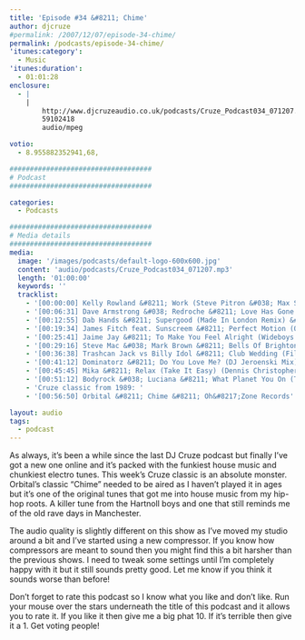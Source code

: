```yaml
---
title: 'Episode #34 &#8211; Chime'
author: djcruze
#permalink: /2007/12/07/episode-34-chime/
permalink: /podcasts/episode-34-chime/
'itunes:category':
  - Music
'itunes:duration':
  - 01:01:28
enclosure:
  - |
    |
        http://www.djcruzeaudio.co.uk/podcasts/Cruze_Podcast034_071207.mp3
        59102418
        audio/mpeg

votio:
  - 8.955882352941,68,

###################################
# Podcast
###################################

categories:
  - Podcasts

###################################
# Media details
###################################
media:
  image: '/images/podcasts/default-logo-600x600.jpg'
  content: 'audio/podcasts/Cruze_Podcast034_071207.mp3'
  length: '01:00:00'
  keywords: ''
  tracklist:
    - '[00:00:00] Kelly Rowland &#8211; Work (Steve Pitron &#038; Max Sanna Extended Remix) &#8211; RCA'
    - '[00:06:31] Dave Armstrong &#038; Redroche &#8211; Love Has Gone (Wez Clarke Remix) &#8211; Hed Kandi'
    - '[00:12:55] Dab Hands &#8211; Supergood (Made In London Remix) &#8211; Gusto'
    - '[00:19:34] James Fitch feat. Sunscreem &#8211; Perfect Motion (Original Mix) &#8211; Cayenne Recordings'
    - '[00:25:41] Jaime Jay &#8211; To Make You Feel Alright (Wideboys Smash N Grab Dub Mix) &#8211; White'
    - '[00:29:16] Steve Mac &#038; Mark Brown &#8211; Bells Of Brighton &#8211; CR2 Records'
    - '[00:36:38] Trashcan Jack vs Billy Idol &#8211; Club Wedding (Filthy Rich Dub) &#8211; Frenetic'
    - '[00:41:12] Dominatorz &#8211; Do You Love Me? (DJ Jeroenski Mix) &#8211; Loaded'
    - '[00:45:45] Mika &#8211; Relax (Take It Easy) (Dennis Christopher Remix) &#8211; Casablanca'
    - '[00:51:12] Bodyrock &#038; Luciana &#8211; What Planet You On (The Slacksons Mix) &#8211; Phonetic'
    - 'Cruze classic from 1989: '
    - '[00:56:50] Orbital &#8211; Chime &#8211; Oh&#8217;Zone Records'

layout: audio
tags:
  - podcast
---
```


As always, it&#8217;s been a while since the last DJ Cruze podcast but finally I&#8217;ve got a new one online and it&#8217;s packed with the funkiest house music and chunkiest electro tunes. This week&#8217;s Cruze classic is an absolute monster. Orbital&#8217;s classic &#8220;Chime&#8221; needed to be aired as I haven&#8217;t played it in ages but it&#8217;s one of the original tunes that got me into house music from my hip-hop roots. A killer tune from the Hartnoll boys and one that still reminds me of the old rave days in Manchester.

The audio quality is slightly different on this show as I&#8217;ve moved my studio around a bit and I&#8217;ve started using a new compressor. If you know how compressors are meant to sound then you might find this a bit harsher than the previous shows. I need to tweak some settings until I&#8217;m completely happy with it but it still sounds pretty good. Let me know if you think it sounds worse than before!

Don&#8217;t forget to rate this podcast so I know what you like and don&#8217;t like. Run your mouse over the stars underneath the title of this podcast and it allows you to rate it. If you like it then give me a big phat 10. If it&#8217;s terrible then give it a 1. Get voting people!

[1]: http://www.djcruze.co.uk/cms/wp-content/DownloadButton.gif
[2]: http://www.djcruzeaudio.co.uk/podcasts/Cruze_Podcast034_071207.mp3
